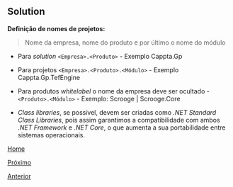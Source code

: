 ## Solution

**Definição de nomes de projetos:**
> Nome da empresa, nome do produto e por último o nome do módulo

- Para _solution_ `<Empresa>.<Produto>` - Exemplo Cappta.Gp

- Para projetos `<Empresa>.<Produto>.<Módulo>` - Exemplo Cappta.Gp.TefEngine

- Para produtos _whitelabel_ o nome da empresa deve ser ocultado - `<Produto>.<Módulo>` - Exemplo: Scrooge | Scrooge.Core

- _Class libraries_, se possível, devem ser criadas como _.NET Standard Class Libraries_, pois assim garantimos a compatibilidade com ambos _.NET Framework_ e _.NET Core_, o que aumenta a sua portabilidade entre sistemas operacionais.


[Home](https://github.com/devhunes/docs)

[Próximo](https://github.com/devhunes/docs/blob/master/codingGuidelines/Classes.md)

[Anterior](https://github.com/devhunes/docs/blob/master/codingGuidelines/Formatting.md)